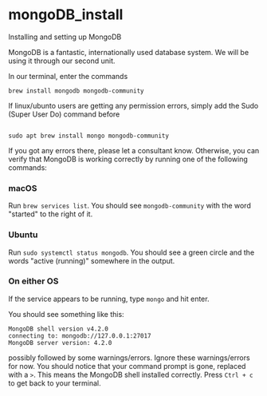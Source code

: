 # mongoDB_install
Installing and setting up MongoDB

MongoDB is a fantastic, internationally used database system. We will be using it through our second unit.

In our terminal, enter the commands


```
brew install mongodb mongodb-community

```

If linux/ubunto users are getting any permission errors, simply add the Sudo (Super User Do) command before

```

sudo apt brew install mongo mongodb-community

```

If you got any errors there, please let a consultant know. Otherwise, you can
verify that MongoDB is working correctly by running one of the following
commands:

### macOS

Run `brew services list`. You should see `mongodb-community` with the word "started" to
the right of it.

### Ubuntu

Run `sudo systemctl status mongodb`. You should see a green circle and the words
"active (running)" somewhere in the output.

### On either OS

If the service appears to be running, type `mongo` and hit enter.

You should see something like this:

```
MongoDB shell version v4.2.0
connecting to: mongodb://127.0.0.1:27017
MongoDB server version: 4.2.0
```

possibly followed by some warnings/errors. Ignore these warnings/errors for now.
You should notice that your command prompt is gone, replaced with a `>`.
This means the MongoDB shell installed correctly. Press `Ctrl + c` to get back
to your terminal.

